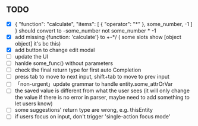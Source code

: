 ## TODO
- [x] {
  "function": "calculate",
  "items": [
  {
      "operator": "*"
  },
  some_number,
  -1
  ]
} should convert to -some_number not some_number * -1
- [x] add missing {function: 'calculate'} to +-*/
( some slots show [object object] it's bc this)
- [x] add button to change edit modal
- [ ] update the UI
- [ ] hanlde some_func() without parameters
- [ ] check the final return type for first auto Completion
- [ ] press tab to move to next input, shift+tab to move to prev input
- [ ] 「non-urgent」update grammar to handle entity.some_attrOrVar
- [ ] the saved value is different from what the user sees (it will only change the value if there is no error in parser, maybe need to add something to let users know)
- [ ] some suggestions' return type are wrong, e.g. thisEntity
- [ ] if users focus on input, don't trigger 'single-action focus mode'
